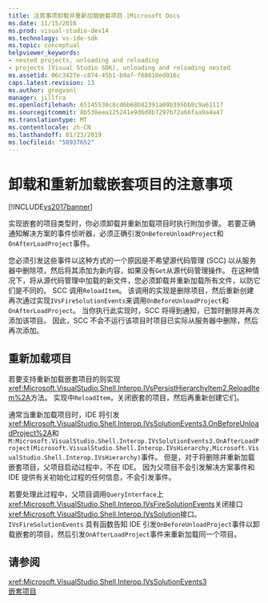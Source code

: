 ```yaml
---
title: 注意事项卸载并重新加载嵌套项目 |Microsoft Docs
ms.date: 11/15/2016
ms.prod: visual-studio-dev14
ms.technology: vs-ide-sdk
ms.topic: conceptual
helpviewer_keywords:
- nested projects, unloading and reloading
- projects [Visual Studio SDK], unloading and reloading nested
ms.assetid: 06c3427e-c874-45b1-b9af-f68610ed016c
caps.latest.revision: 13
ms.author: gregvanl
manager: jillfra
ms.openlocfilehash: 65145530c8cd6b68b82391a09b395bb8c9a61117
ms.sourcegitcommit: 8b538eea125241e9d6d8b7297b72a66faa9a4a47
ms.translationtype: MT
ms.contentlocale: zh-CN
ms.lasthandoff: 01/23/2019
ms.locfileid: "58937652"
---
```

# <a name="considerations-for-unloading-and-reloading-nested-projects"></a>卸载和重新加载嵌套项目的注意事项
[!INCLUDE[vs2017banner](../../includes/vs2017banner.md)]

实现嵌套的项目类型时，你必须卸载并重新加载项目时执行附加步骤。 若要正确通知解决方案的事件侦听器，必须正确引发`OnBeforeUnloadProject`和`OnAfterLoadProject`事件。  
  
 您必须引发这些事件以这种方式的一个原因是不希望源代码管理 (SCC) 以从服务器中删除项，然后将其添加为新内容，如果没有`Get`从源代码管理操作。 在这种情况下，将从源代码管理中加载的新文件，您必须卸载并重新加载所有文件，以防它们是不同的。 SCC 调用`ReloadItem`。 该调用的实现是删除项目，然后重新创建再次通过实现`IVsFireSolutionEvents`来调用`OnBeforeUnloadProject`和`OnAfterLoadProject`。 当你执行此实现时，SCC 将得到通知，已暂时删除并再次添加该项目。 因此，SCC 不会不运行该项目时项目已实际从服务器中删除，然后再次添加。  
  
## <a name="reloading-projects"></a>重新加载项目  
 若要支持重新加载嵌套项目的则实现<xref:Microsoft.VisualStudio.Shell.Interop.IVsPersistHierarchyItem2.ReloadItem%2A>方法。 实现中`ReloadItem`，关闭嵌套的项目，然后再重新创建它们。  
  
 通常当重新加载项目时，IDE 将引发<xref:Microsoft.VisualStudio.Shell.Interop.IVsSolutionEvents3.OnBeforeUnloadProject%2A>和`M:Microsoft.VisualStudio.Shell.Interop.IVsSolutionEvents3.OnAfterLoadProject(Microsoft.VisualStudio.Shell.Interop.IVsHierarchy,Microsoft.VisualStudio.Shell.Interop.IVsHierarchy)`事件。 但是，对于将删除并重新加载嵌套项目，父项目启动过程中，不在 IDE。 因为父项目不会引发解决方案事件和 IDE 提供有关初始化过程的任何信息，不会引发事件。  
  
 若要处理此过程中，父项目调用`QueryInterface`上<xref:Microsoft.VisualStudio.Shell.Interop.IVsFireSolutionEvents>关闭接口<xref:Microsoft.VisualStudio.Shell.Interop.IVsSolution>接口。 `IVsFireSolutionEvents` 具有函数告知 IDE 引发`OnBeforeUnloadProject`事件以卸载嵌套的项目，然后引发`OnAfterLoadProject`事件来重新加载同一个项目。  
  
## <a name="see-also"></a>请参阅  
 <xref:Microsoft.VisualStudio.Shell.Interop.IVsSolutionEvents3>   
 [嵌套项目](../../extensibility/internals/nesting-projects.md)
